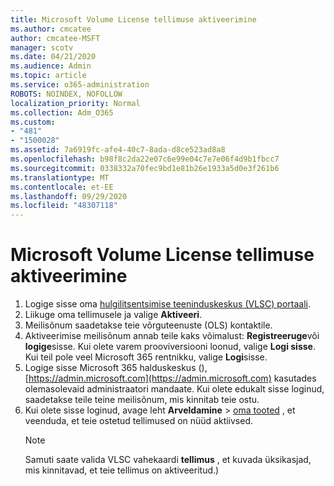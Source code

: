 ```yaml
---
title: Microsoft Volume License tellimuse aktiveerimine
ms.author: cmcatee
author: cmcatee-MSFT
manager: scotv
ms.date: 04/21/2020
ms.audience: Admin
ms.topic: article
ms.service: o365-administration
ROBOTS: NOINDEX, NOFOLLOW
localization_priority: Normal
ms.collection: Adm_O365
ms.custom:
- "481"
- "1500028"
ms.assetid: 7a6919fc-afe4-40c7-8ada-d8ce523ad8a8
ms.openlocfilehash: b98f8c2da22e07c6e99e04c7e7e06f4d9b1fbcc7
ms.sourcegitcommit: 0338332a70fec9bd1e81b26e1933a5d0e3f261b6
ms.translationtype: MT
ms.contentlocale: et-EE
ms.lasthandoff: 09/29/2020
ms.locfileid: "48307118"
---
```

# <a name="activating-a-microsoft-volume-license-subscription"></a>Microsoft Volume License tellimuse aktiveerimine

1. Logige sisse oma [hulgilitsentsimise teeninduskeskus (VLSC) portaali](https://go.microsoft.com/fwlink/p/?LinkId=329762).
2. Liikuge oma tellimusele ja valige **Aktiveeri**.
3. Meilisõnum saadetakse teie võrguteenuste (OLS) kontaktile.
4. Aktiveerimise meilisõnum annab teile kaks võimalust: **Registreeruge**või **logige**sisse. Kui olete varem prooviversiooni loonud, valige **Logi sisse**. Kui teil pole veel Microsoft 365 rentnikku, valige **Logi**sisse.
5. Logige sisse Microsoft 365 halduskeskus (), [https://admin.microsoft.com](https://admin.microsoft.com) kasutades olemasolevaid administraatori mandaate. Kui olete edukalt sisse loginud, saadetakse teile teine meilisõnum, mis kinnitab teie ostu.
6. Kui olete sisse loginud, avage leht **Arveldamine** \> [oma tooted](https://go.microsoft.com/fwlink/p/?linkid=842054) , et veenduda, et teie ostetud tellimused on nüüd aktiivsed. 
    > [!NOTE]
    > Samuti saate valida VLSC vahekaardi **tellimus** , et kuvada üksikasjad, mis kinnitavad, et teie tellimus on aktiveeritud.)
